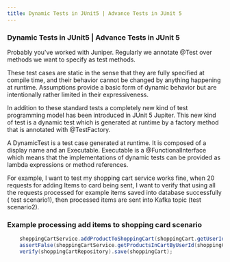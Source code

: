 ```yaml
---
title: Dynamic Tests in JUnit5 | Advance Tests in JUnit 5
---
```


###  Dynamic Tests in JUnit5 | Advance Tests in JUnit 5

Probably you've worked with Juniper. Regularly we annotate @Test  over methods we want to specify as test methods.

These test cases are static in the sense that they are fully specified at compile time, and their behavior cannot be changed by anything happening at runtime. Assumptions provide a basic form of dynamic behavior but are intentionally rather limited in their expressiveness.

In addition to these standard tests a completely new kind of test programming model has been introduced in JUnit 5 Jupiter. This new kind of test is a dynamic test which is generated at runtime by a factory method that is annotated with @TestFactory.

A DynamicTest is a test case generated at runtime. It is composed of a display name and an Executable. Executable is a @FunctionalInterface which means that the implementations of dynamic tests can be provided as lambda expressions or method references.

For example, I want to test my shopping cart service works fine, when 20 requests for adding Items to card being sent, I want to verify that using all the requests processed for example items saved into database successfully ( test scenario1), then processed items are sent into Kafka topic (test scenario2).


### Example processing add items to shopping card scenario


```java
    shoppingCartService.addProductToShoppingCart(shoppingCart.getUserId(), shoppingCart.getAsin());
    assertFalse(shoppingCartService.getProductsInCartByUserId(shoppingCart.getUserId()).isEmpty());
    verify(shoppingCartRepository).save(shoppingCart);
```